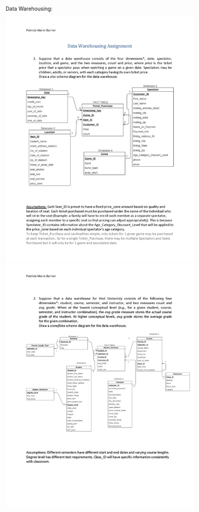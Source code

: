  Data Warehousing:
   <section style="position:relative">
   <img src="../assets/img/theme/6201assignments2019_Page_08.png"><img src="../assets/img/theme/6201assignments2019_Page_09.png">
   </section>
